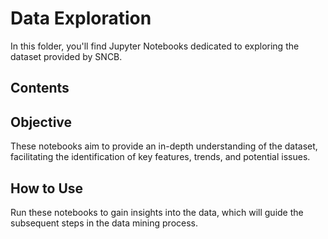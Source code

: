 # Data Exploration

In this folder, you'll find Jupyter Notebooks dedicated to exploring the dataset provided by SNCB.

## Contents


## Objective
These notebooks aim to provide an in-depth understanding of the dataset, facilitating the identification of key features, trends, and potential issues.

## How to Use
Run these notebooks to gain insights into the data, which will guide the subsequent steps in the data mining process.
